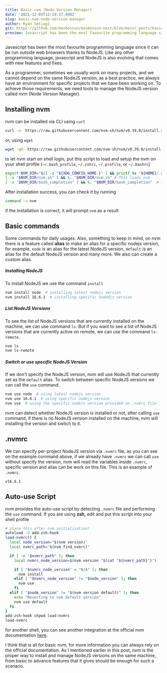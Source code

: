 ```yaml
---
title: Basic nvm (Node Version Manager)
date: '2021-12-03T12:19:37.498Z'
slug: basic-nvm-node-version-manager
author: Ryan Setiagi
git: https://github.com/masbossun/masbossun-next/blob/main/_posts/basic-nvm-node-version-manager.mdx
preview: Javascript has been the most favourite programming language since it can be run outside web browsers thanks to NodeJS. Like any other programming language, javascript and NodeJS is also evolving that comes with new features and fixes.
---
```


Javascript has been the most favourite programming language since it can be run outside web browsers thanks to NodeJS. Like any other programming language, javascript and NodeJS is also evolving that comes with new features and fixes.

As a programmer, sometimes we usually work on many projects, and we cannot depend on the same NodeJS version, as a best practice, we always have an environment for specific projects that we have been working on. To achieve those requirements, we need tools to manage the NodeJS version called nvm (Node Version Manager).

## Installing nvm

nvm can be installed via CLI using `curl`

```bash
curl -o- https://raw.githubusercontent.com/nvm-sh/nvm/v0.39.0/install.sh | bash
```

or, using `wget`

```bash
wget -qO- https://raw.githubusercontent.com/nvm-sh/nvm/v0.39.0/install.sh | bash
```

to let nvm start on shell login, put this script to load and setup the nvm on your shell profile (`~/.bash_profile`, `~/.zshrc`, `~/.profile`, or `~/.bashrc`)

```bash
export NVM_DIR="$([ -z "${XDG_CONFIG_HOME-}" ] && printf %s "${HOME}/.nvm" || printf %s "${XDG_CONFIG_HOME}/nvm")"
[ -s "$NVM_DIR/nvm.sh" ] && \. "$NVM_DIR/nvm.sh" # This loads nvm
[ -s "$NVM_DIR/bash_completion" ] && \. "$NVM_DIR/bash_completion"  # This loads nvm bash_completion
```

After installation success, you can check it by running

```bash
command -v nvm
```

if the installation is correct, it will prompt `nvm` as a result

## Basic commands

Some commands for daily usages. Also, something to keep in mind, on nvm there is a feature called **alias** to make an alias for a specific nodejs version, for example, `node` is an alias for the latest NodeJS version, `default` is an alias for the default NodeJS version and many more. We also can create a custom alias.

##### Installing NodeJS

To install NodeJS we use the command `install`

```bash
nvm install node  # installing latest nodejs version
nvm install 16.6.1  # installing specific nodedjs version
```

##### List NodeJS Versions

To see the list of NodeJS versions that are currently installed on the machine, we can use command `ls`. But if you want to see a list of NodeJS versions that are currently active on remote, we can use the command `ls-remote`.

```bash
nvm ls
nvm ls-remote
```

##### Switch or use specific NodeJS Version

If we don't specify the NodeJS version, nvm will use NodeJS that currently set as the `default` alias. To switch between specific NodeJS versions we can call the `use` command.

```bash
nvm use node  # using latest nodejs version
nvm use 16.6.1  # using specific nodejs version
nvm use  # using the specific nodejs version provided on .nvmrc file
```

nvm can detect whether NodeJS version is installed or not, after calling `use` command, if there is no NodeJS version installed on the machine, nvm will installing the version and switch to it.

## .nvmrc

We can specify per-project NodeJS version via `.nvmrc` file, as you can see on the example command above, if we already have `.nvmrc` we can call `use` without specify the version, nvm will read the variables inside `.nvmrc`, specific version and alias can be work on this file. This is an example of `.nvmrc`.

```
v16.6.1
```

## Auto-use Script

nvm provides the auto-use script by detecting `.nvmrc` file and performing the `use` command. If you are using **zsh,** edit and put this script into your shell profile

```bash
# place this after nvm initialization!
autoload -U add-zsh-hook
load-nvmrc() {
  local node_version="$(nvm version)"
  local nvmrc_path="$(nvm_find_nvmrc)"

  if [ -n "$nvmrc_path" ]; then
    local nvmrc_node_version=$(nvm version "$(cat "${nvmrc_path}")")

    if [ "$nvmrc_node_version" = "N/A" ]; then
      nvm install
    elif [ "$nvmrc_node_version" != "$node_version" ]; then
      nvm use
    fi
  elif [ "$node_version" != "$(nvm version default)" ]; then
    echo "Reverting to nvm default version"
    nvm use default
  fi
}
add-zsh-hook chpwd load-nvmrc
load-nvmrc
```

for another shell, you can see another integration at the official nvm documentation [here](https://github.com/nvm-sh/nvm#deeper-shell-integration).

I think that is all for basic nvm, for more information you can always rely on the official documentation. As I mentioned earlier in this post, nvm is the proper way to install and manage NodeJS versions on the same machine, from basic to advance features that it gives should be enough for such a scenario.
